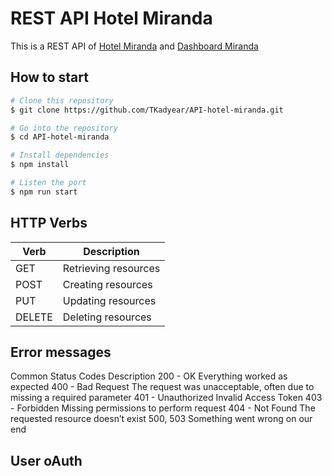 # REST API Hotel Miranda
This is a REST API of [Hotel Miranda]() and [Dashboard Miranda]()

## How to start
```bash
# Clone this repository
$ git clone https://github.com/TKadyear/API-hotel-miranda.git

# Go into the repository
$ cd API-hotel-miranda

# Install dependencies
$ npm install

# Listen the port
$ npm run start
```
## HTTP Verbs
| Verb   | Description          |
| ------ | -------------------- |
| GET    | Retrieving resources |
| POST   | Creating resources   |
| PUT    | Updating resources   |
| DELETE | Deleting resources   |

## Error messages

Common Status Codes	Description
200 - OK	Everything worked as expected
400 - Bad Request	The request was unacceptable, often due to missing a required parameter
401 - Unauthorized	Invalid Access Token
403 - Forbidden	Missing permissions to perform request
404 - Not Found	The requested resource doesn’t exist
500, 503	Something went wrong on our end
## User oAuth

